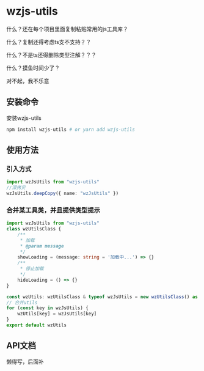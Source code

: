 # wzjs-utils

什么？还在每个项目里面复制粘贴常用的js工具库？

什么？复制还得考虑ts支不支持？？

什么？不是ts还得删除类型注解？？？

什么？摸鱼时间少了？

对不起，我不乐意

## 安装命令

安装wzjs-utils

```bash
npm install wzjs-utils # or yarn add wzjs-utils
```

## 使用方法

### 引入方式

```typescript
import wzJsUtils from "wzjs-utils"
//深拷贝
wzJsUtils.deepCopy({ name: "wzJsUtils" })
```

### 合并某工具类，并且提供类型提示

```typescript
import wzJsUtils from "wzjs-utils"
class wzUtilsClass {
    /**
     * 加载
     * @param message 
     */
    showLoading = (message: string = '加载中...') => {}
    /**
     * 停止加载 
     */
    hideLoading = () => {}
}

const wzUtils: wzUtilsClass & typeof wzJsUtils = new wzUtilsClass() as any
// 合并utils
for (const key in wzJsUtils) {
    wzUtils[key] = wzJsUtils[key]
}
export default wzUtils

```



## API文档

懒得写，后面补